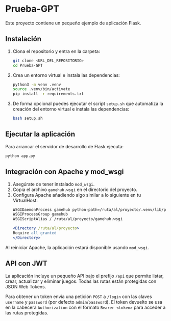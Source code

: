 # Prueba-GPT

Este proyecto contiene un pequeño ejemplo de aplicación Flask.

## Instalación

1. Clona el repositorio y entra en la carpeta:
   ```bash
   git clone <URL_DEL_REPOSITORIO>
   cd Prueba-GPT
   ```
2. Crea un entorno virtual e instala las dependencias:
   ```bash
   python3 -m venv .venv
   source .venv/bin/activate
   pip install -r requirements.txt
   ```
3. De forma opcional puedes ejecutar el script `setup.sh` que automatiza la
   creación del entorno virtual e instala las dependencias:
   ```bash
   bash setup.sh
   ```


## Ejecutar la aplicación

Para arrancar el servidor de desarrollo de Flask ejecuta:
```bash
python app.py
```

## Integración con Apache y mod_wsgi

1. Asegúrate de tener instalado `mod_wsgi`.
2. Copia el archivo `gamehub.wsgi` en el directorio del proyecto.
3. Configura Apache añadiendo algo similar a lo siguiente en tu VirtualHost:
    ```apache
    WSGIDaemonProcess gamehub python-path=/ruta/al/proyecto/.venv/lib/python3.x/site-packages
    WSGIProcessGroup gamehub
    WSGIScriptAlias / /ruta/al/proyecto/gamehub.wsgi
    
    <Directory /ruta/al/proyecto>
    Require all granted
    </Directory>
    ```

Al reiniciar Apache, la aplicación estará disponible usando `mod_wsgi`.

## API con JWT

La aplicación incluye un pequeño API bajo el prefijo `/api` que permite listar,
crear, actualizar y eliminar juegos. Todas las rutas están protegidas con
JSON Web Tokens.

Para obtener un token envía una petición `POST` a `/login` con las claves
`username` y `password` (por defecto `admin`/`password`). El token devuelto se
usa en la cabecera `Authorization` con el formato `Bearer <token>` para acceder
a las rutas protegidas.
